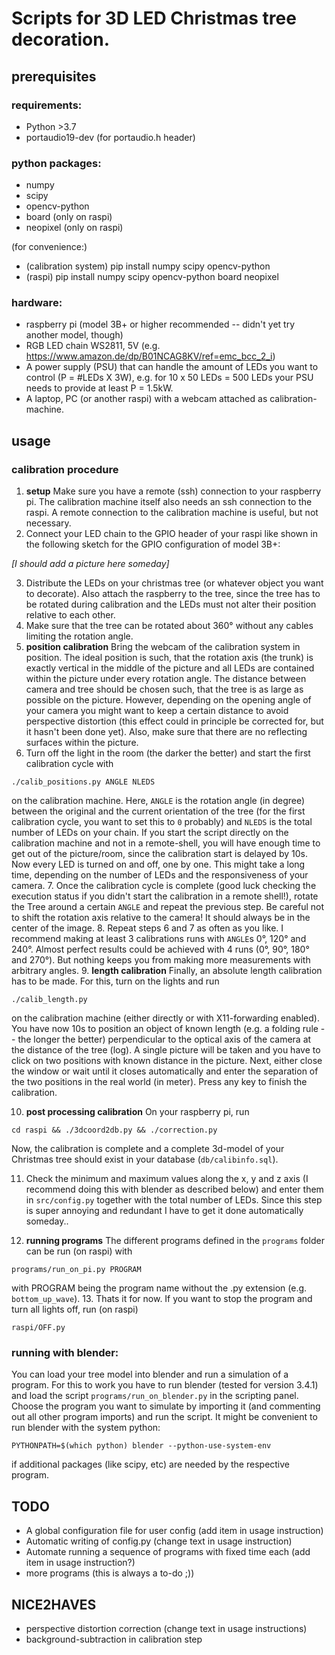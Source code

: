 # Scripts for 3D LED Christmas tree decoration.

## prerequisites

### requirements:
 - Python >3.7 
 - portaudio19-dev (for portaudio.h header)

### python packages:

 - numpy
 - scipy
 - opencv-python
 - board (only on raspi)
 - neopixel (only on raspi)
 
(for convenience:)

 - (calibration system) pip install numpy scipy opencv-python
 - (raspi) pip install numpy scipy opencv-python board neopixel
 
### hardware:

 - raspberry pi (model 3B+ or higher recommended --  didn't yet try another model, though)
 - RGB LED chain WS2811, 5V (e.g. https://www.amazon.de/dp/B01NCAG8KV/ref=emc_bcc_2_i)
 - A power supply (PSU) that can handle the amount of LEDs you want to control (P = #LEDs X 3W), e.g. for 10 x 50 LEDs = 500 LEDs your PSU needs to provide at least P = 1.5kW.
 - A laptop, PC (or another raspi) with a webcam attached as calibration-machine.
 
## usage

### calibration procedure

1. **setup** Make sure you have a remote (ssh) connection to your raspberry pi. The calibration machine itself also needs an ssh connection to the raspi. A remote connection to the calibration machine is useful, but not necessary.
2. Connect your LED chain to the GPIO header of your raspi like shown in the following sketch for the GPIO configuration of model 3B+:  

  *[I should add a picture here someday]*
  
3. Distribute the LEDs on your christmas tree (or whatever object you want to decorate). Also attach the raspberry to the tree, since the tree has to be rotated during calibration and the LEDs must not alter their position relative to each other.
4. Make sure that the tree can be rotated about 360° without any cables limiting the rotation angle.
5. **position calibration** Bring the webcam of the calibration system in position. The ideal position is such, that the rotation axis (the trunk) is exactly vertical in the middle of the picture and all LEDs are contained within the picture under every rotation angle. The distance between camera and tree should be chosen such, that the tree is as large as possible on the picture. However, depending on the opening angle of your camera you might want to keep a certain distance to avoid perspective distortion (this effect could in principle be corrected for, but it hasn't been done yet). Also, make sure that there are no reflecting surfaces within the picture.
6. Turn off the light in the room (the darker the better) and start the first calibration cycle with 

  ```./calib_positions.py ANGLE NLEDS```

  on the calibration machine. Here, ```ANGLE``` is the rotation angle (in degree) between the original and the current orientation of the tree (for the first calibration cycle, you want to set this to ```0``` probably) and ```NLEDS``` is the total number of LEDs on your chain. If you start the script directly on the calibration machine and not in a remote-shell, you will have enough time to get out of the picture/room, since the calibration start is delayed by 10s. Now every LED is turned on and off, one by one. This might take a long time, depending on the number of LEDs and the responsiveness of your camera.
7. Once the calibration cycle is complete (good luck checking the execution status if you didn't start the calibration in a remote shell!), rotate the Tree around a certain ```ANGLE``` and repeat the previous step. Be careful not to shift the rotation axis relative to the camera! It should always be in the center of the image.
8. Repeat steps 6 and 7 as often as you like. I recommend making at least 3 calibrations runs with ```ANGLE```s 0°, 120° and 240°. Almost perfect results could be achieved with 4 runs (0°, 90°, 180° and 270°). But nothing keeps you from making more measurements with arbitrary angles.
9. **length calibration** Finally, an absolute length calibration has to be made. For this, turn on the lights and run

  ```./calib_length.py ```
  
 on the calibration machine (either directly or with X11-forwarding enabled). You have now 10s to position an object of known length (e.g. a folding rule -- the longer the better) perpendicular to the optical axis of the camera at the distance of the tree (log). A single picture will be taken and you have to click on two positions with known distance in the picture. Next, either close the window or wait until it closes automatically and enter the separation of the two positions in the real world (in meter). Press any key to finish the calibration.
 
10. **post processing calibration** On your raspberry pi, run 

  ```cd raspi && ./3dcoord2db.py && ./correction.py```
  
  Now, the calibration is complete and a complete 3d-model of your Christmas tree should exist in
  your database (```db/calibinfo.sql```).

11. Check the minimum and maximum values along the x, y and z axis (I recommend doing this with blender as described below) and enter them in ```src/config.py``` together with the total number of LEDs. Since this step is super annoying and redundant I have to get it done automatically someday..

12. **running programs** The different programs defined in the ```programs``` folder can be run (on raspi) with

  ```programs/run_on_pi.py PROGRAM```
  
  with PROGRAM being the program name without the .py extension (e.g. ```bottom_up_wave```).
13. Thats it for now. If you want to stop the program and turn all lights off, run (on raspi)

  ```raspi/OFF.py ```
   
### running with blender:

You can load your tree model into blender and run a simulation of a program. For this to work you have to run blender (tested for version 3.4.1) and load the script ```programs/run_on_blender.py``` in the scripting panel. Choose the program you want to simulate by importing it (and commenting out all other program imports) and run the script.
It might be convenient to run blender with the system python:

  ```PYTHONPATH=$(which python) blender --python-use-system-env```

if additional packages (like scipy, etc) are needed by the respective program.


## TODO
- A global configuration file for user config (add item in usage instruction)
- Automatic writing of config.py (change text in usage instruction)
- Automate running a sequence of programs with fixed time each (add item in usage instruction?)
- more programs (this is always a to-do ;))

## NICE2HAVES
- perspective distortion correction (change text in usage instructions)
- background-subtraction in calibration step
